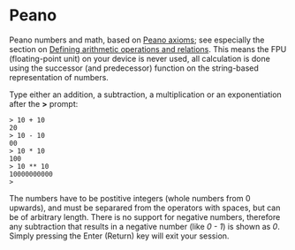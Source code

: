 # Peano
Peano numbers and math, based on [Peano axioms](https://en.wikipedia.org/wiki/Peano_axioms); see especially the section on [Defining arithmetic operations and relations](https://en.wikipedia.org/wiki/Peano_axioms#Defining_arithmetic_operations_and_relations). This means the FPU (floating-point unit) on your device is never used, all calculation is done using the successor (and predecessor) function on the string-based representation of numbers.

Type either an addition, a subtraction, a multiplication or an exponentiation after the **>** prompt:

    > 10 + 10
    20
    > 10 - 10
    00
    > 10 * 10
    100
    > 10 ** 10
    10000000000
    >

The numbers have to be postitive integers (whole numbers from 0 upwards), and must be separared from the operators with spaces, but can be of arbitrary length. There is no support for negative numbers, therefore any subtraction that results in a negative number (like _0 - 1_) is shown as _0_. Simply pressing the Enter (Return) key will exit your session.
